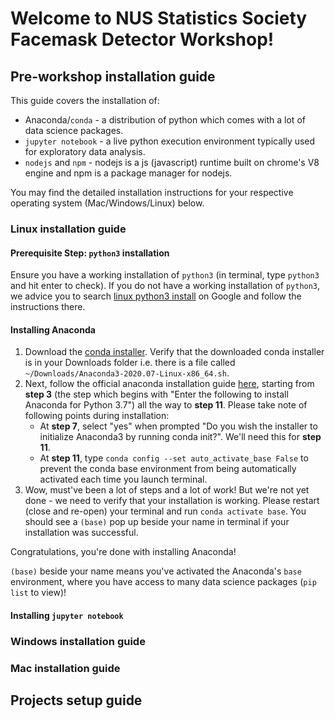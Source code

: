 # Welcome to NUS Statistics Society Facemask Detector Workshop!

## Pre-workshop installation guide
This guide covers the installation of:
* Anaconda/`conda` - a distribution of python which comes with a lot of data science packages.
* `jupyter notebook` - a live python execution environment typically used for exploratory data analysis.
* `nodejs` and `npm` - nodejs is a js (javascript) runtime built on chrome's V8 engine and npm is a package manager for nodejs.

You may find the detailed installation instructions for your respective operating system (Mac/Windows/Linux) below.

### Linux installation guide
#### Prerequisite Step: `python3` installation
Ensure you have a working installation of `python3` (in terminal, type `python3` and hit enter to check). If you do not have a working installation of `python3`, we advice you to search [linux python3 install](https://www.google.com/search?q=linux+python3+install) on Google and follow the instructions there. 
#### Installing Anaconda
1. Download the [conda installer](https://repo.anaconda.com/archive/Anaconda3-2020.07-Linux-x86_64.sh). Verify that the downloaded conda installer is in your Downloads folder i.e. there is a file called `~/Downloads/Anaconda3-2020.07-Linux-x86_64.sh`. 
2. Next, follow the official anaconda installation guide [here](https://docs.anaconda.com/anaconda/install/linux/#), starting from **step 3** (the step which begins with "Enter the following to install Anaconda for Python 3.7") all the way to **step 11**. Please take note of following points during installation:
    * At **step 7**, select "yes" when prompted "Do you wish the installer to initialize Anaconda3 by running conda init?". We'll need this for **step 11**.
    * At **step 11**, type `conda config --set auto_activate_base False` to prevent the conda base environment from being automatically activated each time you launch terminal.
3. Wow, must've been a lot of steps and a lot of work! But we're not yet done - we need to verify that your installation is working. Please restart (close and re-open) your terminal and run `conda activate base`. You should see a `(base)` pop up beside your name in terminal if your installation was successful.

Congratulations, you're done with installing Anaconda!

`(base)` beside your name means you've activated the Anaconda's `base` environment, where you have access to many data science packages (`pip list` to view)!

#### Installing `jupyter notebook`


### Windows installation guide
### Mac installation guide

## Projects setup guide
